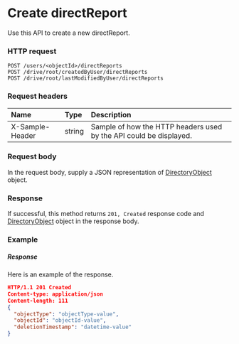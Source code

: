 # Create directReport

Use this API to create a new directReport.
### HTTP request
```http
POST /users/<objectId>/directReports
POST /drive/root/createdByUser/directReports
POST /drive/root/lastModifiedByUser/directReports

```
### Request headers
| Name       | Type | Description|
|:---------------|:--------|:----------|
| X-Sample-Header  | string  | Sample of how the HTTP headers used by the API could be displayed.|

### Request body
In the request body, supply a JSON representation of [DirectoryObject](../resources/directoryobject.md) object.


### Response
If successful, this method returns `201, Created` response code and [DirectoryObject](../resources/directoryobject.md) object in the response body.

### Example
##### Response
Here is an example of the response.
```json
HTTP/1.1 201 Created
Content-type: application/json
Content-length: 111
{
  "objectType": "objectType-value",
  "objectId": "objectId-value",
  "deletionTimestamp": "datetime-value"
}
```

<!-- uuid: 0eeb2e8f-4228-47de-91a5-2628fd740639
2015-10-09 17:20:42 UTC -->